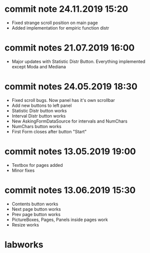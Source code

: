 # commit note 24.11.2019 15:20
- Fixed strange scroll position on main page
- Added implementation for empiric function distr
# commit notes 21.07.2019 16:00
- Major updates with Statistic Distr Button. Everything implemented except Moda and Mediana
# commit notes 24.05.2019 18:30
- Fixed scroll bugs. Now panel has it's own scrollbar
- Add new buttons to left panel
- Statistic Distr button works
- Interval Distr button works
- New AskingFormDataSource for intervals and NumChars
- NumChars button works
- First Form closes after button "Start"
# commit notes 13.05.2019 19:00
- Textbox for pages added
- Minor fixes
# commit notes 13.06.2019 15:30
- Contents button works
- Next page button works
- Prev page button works
- PictureBoxes, Pages, Panels inside pages work
- Resize works
# labworks